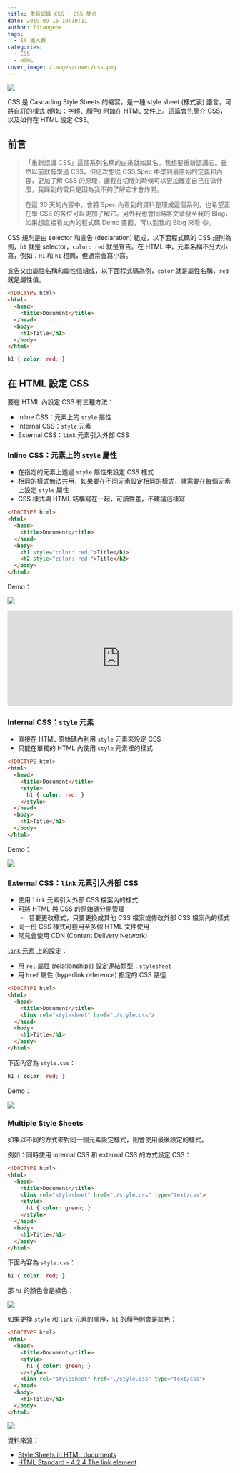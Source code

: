 ```yaml
---
title: 重新認識 CSS - CSS 簡介
date: 2019-09-16 18:10:11
author: Titangene
tags:
  - IT 鐵人賽
categories:
  - CSS
  - HTML
cover_image: /images/cover/css.png
---
```


![](../images/cover/css.png)

CSS 是 Cascading Style Sheets 的縮寫，是一種 style sheet (樣式表) 語言，可將自訂的樣式 (例如：字體、顏色) 附加在 HTML 文件上。這篇會先簡介 CSS，以及如何在 HTML 設定 CSS。

<!-- more -->

## 前言

> 「重新認識 CSS」這個系列名稱的由來就如其名，我想要重新認識它。雖然以前就有學過 CSS，但這次想從 CSS Spec 中學到最原始的定義和內容，更加了解 CSS 的原理，讓我在切版的時候可以更加確定自己在做什麼，我踩到的雷只是因為我不夠了解它才會炸開。
> 
> 在這 30 天的內容中，會將 Spec 內看到的資料整理成這個系列，也希望正在學 CSS 的各位可以更加了解它。另外我也會同時將文章發至我的 Blog，如果想直接看文內的程式碼 Demo 畫面，可以到我的 Blog 來看 😃。

CSS 規則是由 selector 和宣告 (declaration) 組成，以下面程式碼的 CSS 規則為例，`h1` 就是 selector，`color: red` 就是宣告。在 HTML 中，元素名稱不分大小寫，例如：`H1` 和 `h1` 相同，但通常會寫小寫。

宣告又由屬性名稱和屬性值組成，以下面程式碼為例，`color` 就是屬性名稱，`red` 就是屬性值。

```html
<!DOCTYPE html>
<html>
  <head>
    <title>Document</title>
  </head>
  <body>
    <h1>Title</h1>
  </body>
</html>
```

```css
h1 { color: red; }
```

## 在 HTML 設定 CSS

要在 HTML 內設定 CSS 有三種方法：
- Inline CSS：元素上的 `style` 屬性
- Internal CSS：`style` 元素
- External CSS：`link` 元素引入外部 CSS

### Inline CSS：元素上的 `style` 屬性

- 在指定的元素上透過 `style` 屬性來設定 CSS 樣式
- 相同的樣式無法共用，如果要在不同元素設定相同的樣式，就需要在每個元素上設定 `style` 屬性
- CSS 樣式與 HTML 結構寫在一起，可讀性差，不建議這樣寫

```html
<!DOCTYPE html>
<html>
  <head>
    <title>Document</title>
  </head>
  <body>
    <h1 style="color: red;">Title</h1>
    <h2 style="color: red;">Title</h2>
  </body>
</html>
```

Demo：

![](../images/css-introduction/css-style-attr.png)

<iframe height="214" style="width: 100%;" scrolling="no" title="Inline CSS" src="https://codepen.io/titangene/embed/JjPBmzR/?height=214&theme-id=dark&default-tab=html,result" frameborder="no" allowtransparency="true" allowfullscreen="true">
  See the Pen <a href='https://codepen.io/titangene/pen/JjPBmzR/'>Inline CSS</a> by Titangene
  (<a href='https://codepen.io/titangene'>@titangene</a>) on <a href='https://codepen.io'>CodePen</a>.
</iframe>

### Internal CSS：`style` 元素

- 直接在 HTML 原始碼內利用 `style` 元素來設定 CSS
- 只能在單獨的 HTML 內使用 `style` 元素裡的樣式

```html
<!DOCTYPE html>
<html>
  <head>
    <title>Document</title>
    <style>
      h1 { color: red; }
    </style>
  </head>
  <body>
    <h1>Title</h1>
  </body>
</html>
```

Demo：

![](../images/css-introduction/title-red.png)

### External CSS：`link` 元素引入外部 CSS

- 使用 `link` 元素引入外部 CSS 檔案內的樣式
- 可將 HTML 與 CSS 的原始碼分開管理
  - 若要更改樣式，只要更換成其他 CSS 檔案或修改外部 CSS 檔案內的樣式
- 同一份 CSS 樣式可套用至多個 HTML 文件使用
- 常見會使用 CDN (Content Delivery Network)

[`link` 元素](https://html.spec.whatwg.org/multipage/semantics.html#the-link-element) 上的設定：
- 用 `rel` 屬性 (relationships) 設定連結類型：`stylesheet`
- 用 `href` 屬性 (hyperlink reference) 指定的 CSS 路徑

```html
<!DOCTYPE html>
<html>
  <head>
    <title>Document</title>
    <link rel="stylesheet" href="./style.css">
  </head>
  <body>
    <h1>Title</h1>
  </body>
</html>
```

下面內容為 `style.css`：

```css
h1 { color: red; }
```

Demo：

![](../images/css-introduction/title-red.png)

### Multiple Style Sheets

如果以不同的方式來對同一個元素設定樣式，則會使用最後設定的樣式。

例如：同時使用 internal CSS 和 external CSS 的方式設定 CSS：

```html
<!DOCTYPE html>
<html>
  <head>
    <title>Document</title>
    <link rel="stylesheet" href="./style.css" type="text/css">
    <style>
      h1 { color: green; }
    </style>
  </head>
  <body>
    <h1>Title</h1>
  </body>
</html>
```

下面內容為 `style.css`：

```css
h1 { color: red; }
```

那 `h1` 的顏色會是綠色：

![](../images/css-introduction/title-green.png)

如果更換 `style` 和 `link` 元素的順序，`h1` 的顏色則會是紅色：

```html
<!DOCTYPE html>
<html>
  <head>
    <title>Document</title>
    <style>
      h1 { color: green; }
    </style>
    <link rel="stylesheet" href="./style.css" type="text/css">
  </head>
  <body>
    <h1>Title</h1>
  </body>
</html>
```

![](../images/css-introduction/title-red.png)

資料來源：
- [Style Sheets in HTML documents](https://www.w3.org/TR/html401/present/styles.html)
- [HTML Standard - 4.2.4 The link element](https://html.spec.whatwg.org/multipage/semantics.html#the-link-element)
